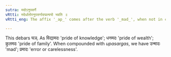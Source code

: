 ```yaml
---
sutra: मदोऽनुपसर्गे
vRtti: मदेर्धातोरनुपसर्गादप्प्रत्ययो भवति ॥
vRtti_eng: The affix '_ap_' comes after the verb '_mad_', when not in composition with an _upasarga_.

---
```

This debars घञ्. As विद्यामदः 'pride of knowledge'; धनमदः 'pride of wealth'; कुलमदः 'pride of family'. When compounded with _upasargas_, we have उन्मादः 'mad'; प्रमादः 'error or carelessness'.
